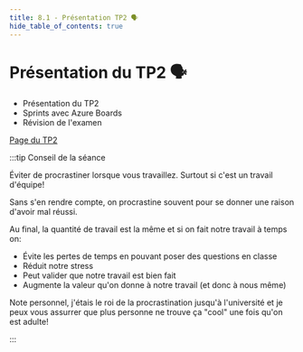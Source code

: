 ```yaml
---
title: 8.1 - Présentation TP2 🗣️
hide_table_of_contents: true
---
```


# Présentation du TP2 🗣️

- Présentation du TP2
- Sprints avec Azure Boards
- Révision de l'examen

[Page du TP2](/tps/tp2)

:::tip Conseil de la séance

Éviter de procrastiner lorsque vous travaillez. Surtout si c'est un travail d'équipe!

Sans s'en rendre compte, on procrastine souvent pour se donner une raison d'avoir mal réussi.

Au final, la quantité de travail est la même et si on fait notre travail à temps on:

- Évite les pertes de temps en pouvant poser des questions en classe
- Réduit notre stress
- Peut valider que notre travail est bien fait
- Augmente la valeur qu'on donne à notre travail (et donc à nous même)

Note personnel, j'étais le roi de la procrastination jusqu'à l'université et je peux vous assurrer que plus personne ne trouve ça "cool" une fois qu'on est adulte!

:::
